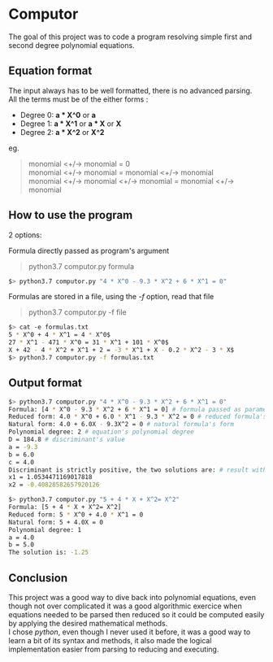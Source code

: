 # Computor

The goal of this project was to code a program resolving simple first and second degree polynomial equations.

## Equation format

The input always has to be well formatted, there is no advanced parsing.  
All the terms must be of the either forms :
 - Degree 0: **a * X^0** or **a**  
 - Degree 1: **a * X^1** or **a * X** or **X**  
 - Degree 2: **a * X^2** or **X^2**

eg.
> monomial <+/-> monomial = 0  
> monomial <+/-> monomial = monomial <+/-> monomial  
> monomial <+/-> monomial <+/-> monomial = monomial <+/-> monomial

## How to use the program

2 options:

Formula directly passed as program's argument
> python3.7 computor.py formula
```bash
$> python3.7 computor.py "4 * X^0 - 9.3 * X^2 + 6 * X^1 = 0"
```

Formulas are stored in a file, using the *-f* option, read that file

> python3.7 computor.py -f file

```bash
$> cat -e formulas.txt
5 * X^0 + 4 * X^1 = 4 * X^0$
27 * X^1 - 471 * X^0 = 31 * X^1 + 101 * X^0$
X + 42 - 4 * X^2 + X^1 + 2 = -3 * X^1 + X - 0.2 * X^2 - 3 * X$
$> python3.7 computor.py -f formulas.txt
```

## Output format

```bash
$> python3.7 computor.py "4 * X^0 - 9.3 * X^2 + 6 * X^1 = 0"
Formula: [4 * X^0 - 9.3 * X^2 + 6 * X^1 = 0] # formula passed as parameter
Reduced form: 4.0 * X^0 + 6.0 * X^1 - 9.3 * X^2 = 0 # reduced formula's form
Natural form: 4.0 + 6.0X - 9.3X^2 = 0 # natural formula's form
Polynomial degree: 2 # equation's polynomial degree
D = 184.8 # discriminant's value
a = -9.3
b = 6.0
c = 4.0
Discriminant is strictly positive, the two solutions are: # result with number of solutions and their values
x1 = 1.0534471169017818
x2 = -0.40828582657920126
```

```bash
$> python3.7 computor.py "5 + 4 * X + X^2= X^2"
Formula: [5 + 4 * X + X^2= X^2]
Reduced form: 5 * X^0 + 4.0 * X^1 = 0
Natural form: 5 + 4.0X = 0
Polynomial degree: 1
a = 4.0
b = 5.0
The solution is: -1.25
```

## Conclusion  

This project was a good way to dive back into polynomial equations, even though not over complicated it was a good algorithmic exercice when equations needed to be parsed then reduced so it could be computed easily by applying the desired mathematical methods.  
I chose *python*, even though I never used it before, it was a good way to learn a bit of its syntax and methods, it also made the logical implementation easier from parsing to reducing and executing.